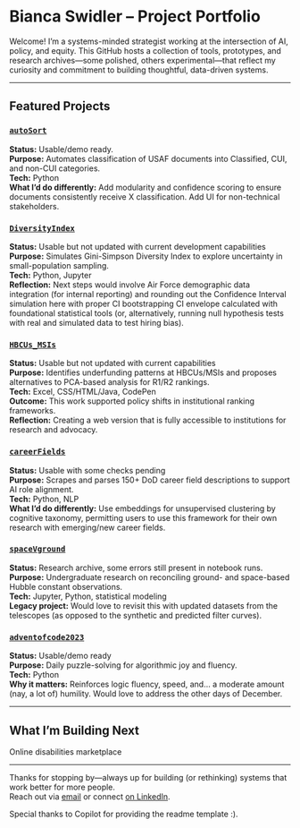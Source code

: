 # Bianca Swidler – Project Portfolio

Welcome! I’m a systems-minded strategist working at the intersection of AI, policy, and equity. This GitHub hosts a collection of tools, prototypes, and research archives—some polished, others experimental—that reflect my curiosity and commitment to building thoughtful, data-driven systems.

---

## Featured Projects

### [`autoSort`](https://github.com/bsloanes/autoSort)
**Status:** Usable/demo ready.  
**Purpose:** Automates classification of USAF documents into Classified, CUI, and non-CUI categories.    
**Tech:** Python  
**What I’d do differently:** Add modularity and confidence scoring to ensure documents consistently receive X classification. Add UI for non-technical stakeholders.

### [`DiversityIndex`](https://github.com/bsloanes/DiversityIndex)
**Status:** Usable but not updated with current development capabilities   
**Purpose:** Simulates Gini-Simpson Diversity Index to explore uncertainty in small-population sampling.    
**Tech:** Python, Jupyter    
**Reflection:** Next steps would involve Air Force demographic data integration (for internal reporting) and rounding out the Confidence Interval simulation here with proper CI bootstrapping CI envelope calculated with foundational statistical tools (or, alternatively, running null hypothesis tests with real and simulated data to test hiring bias).  

### [`HBCUs_MSIs`](https://github.com/bsloanes/HBCUs_MSIs)
**Status:** Usable but not updated with current capabilities  
**Purpose:** Identifies underfunding patterns at HBCUs/MSIs and proposes alternatives to PCA-based analysis for R1/R2 rankings.    
**Tech:** Excel, CSS/HTML/Java, CodePen    
**Outcome:** This work supported policy shifts in institutional ranking frameworks.    
**Reflection:** Creating a web version that is fully accessible to institutions for research and advocacy.  

### [`careerFields`](https://github.com/bsloanes/careerFields)
**Status:** Usable with some checks pending  
**Purpose:** Scrapes and parses 150+ DoD career field descriptions to support AI role alignment.    
**Tech:** Python, NLP    
**What I’d do differently:** Use embeddings for unsupervised clustering by cognitive taxonomy, permitting users to use this framework for their own research with emerging/new career fields.  

### [`spaceVground`](https://github.com/bsloanes/spaceVground)
**Status:** Research archive, some errors still present in notebook runs.  
**Purpose:** Undergraduate research on reconciling ground- and space-based Hubble constant observations.    
**Tech:** Jupyter, Python, statistical modeling    
**Legacy project:** Would love to revisit this with updated datasets from the telescopes (as opposed to the synthetic and predicted filter curves).  

### [`adventofcode2023`](https://github.com/bsloanes/adventofcode2023)
**Status:** Usable/demo ready   
**Purpose:** Daily puzzle-solving for algorithmic joy and fluency.    
**Tech:** Python     
**Why it matters:** Reinforces logic fluency, speed, and… a moderate amount (nay, a lot of) humility. Would love to address the other days of December.  

---

## What I’m Building Next
Online disabilities marketplace

---

Thanks for stopping by—always up for building (or rethinking) systems that work better for more people.  
Reach out via [email](mailto:bsloanes@outlook.com) or connect [on LinkedIn](https://www.linkedin.com/in/bianca-swidler-232b1b162/).

Special thanks to Copilot for providing the readme template :).

